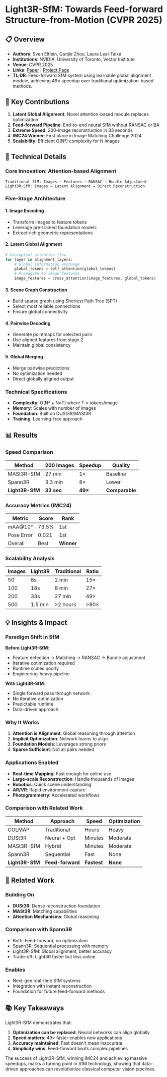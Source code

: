 # Light3R-SfM: Towards Feed-forward Structure-from-Motion (CVPR 2025)

## 📋 Overview
- **Authors**: Sven Elflein, Qunjie Zhou, Laura Leal-Taixé
- **Institutions**: NVIDIA, University of Toronto, Vector Institute
- **Venue**: CVPR 2025
- **Links**: [Paper](https://arxiv.org/abs/2501.14914) | [Project Page](https://selflein.github.io/Light3R/)
- **TL;DR**: Feed-forward SfM system using learnable global alignment module, achieving 49× speedup over traditional optimization-based methods.

## 🎯 Key Contributions

1. **Latent Global Alignment**: Novel attention-based module replaces optimization
2. **Feed-forward Pipeline**: End-to-end neural SfM without RANSAC or BA
3. **Extreme Speed**: 200-image reconstruction in 33 seconds
4. **IMC24 Winner**: First place in Image Matching Challenge 2024
5. **Scalability**: Efficient O(N²) complexity for N images

## 🔧 Technical Details

### Core Innovation: Attention-based Alignment
```
Traditional SfM: Images → Features → RANSAC → Bundle Adjustment
Light3R-SfM: Images → Latent Alignment → Direct Reconstruction
```

### Five-Stage Architecture

#### 1. Image Encoding
- Transform images to feature tokens
- Leverage pre-trained foundation models
- Extract rich geometric representations

#### 2. Latent Global Alignment
```python
# Conceptual attention flow
for layer in alignment_layers:
    # Global information exchange
    global_tokens = self_attention(global_tokens)
    # Propagate to image features
    image_features = cross_attention(image_features, global_tokens)
```

#### 3. Scene Graph Construction
- Build sparse graph using Shortest Path Tree (SPT)
- Select most reliable connections
- Ensure global connectivity

#### 4. Pairwise Decoding
- Generate pointmaps for selected pairs
- Use aligned features from stage 2
- Maintain global consistency

#### 5. Global Merging
- Merge pairwise predictions
- No optimization needed
- Direct globally aligned output

### Technical Specifications
- **Complexity**: O(N² + N×T) where T = tokens/image
- **Memory**: Scales with number of images
- **Foundation**: Built on DUSt3R/MASt3R
- **Training**: Learning-free approach

## 📊 Results

### Speed Comparison
| Method | 200 Images | Speedup | Quality |
|--------|------------|---------|---------|
| MASt3R-SfM | 27 min | 1× | Baseline |
| Spann3R | 3.3 min | 8× | Lower |
| **Light3R-SfM** | **33 sec** | **49×** | **Comparable** |

### Accuracy Metrics (IMC24)
| Metric | Score | Rank |
|--------|-------|------|
| mAA@10° | 73.5% | 1st |
| Pose Error | 0.021 | 1st |
| Overall | Best | **Winner** |

### Scalability Analysis
| Images | Light3R | Traditional | Ratio |
|--------|---------|-------------|-------|
| 50 | 8s | 2 min | 15× |
| 100 | 18s | 8 min | 27× |
| 200 | 33s | 27 min | 49× |
| 500 | 1.5 min | >2 hours | >80× |

## 💡 Insights & Impact

### Paradigm Shift in SfM

**Before Light3R-SfM**:
- Feature detection → Matching → RANSAC → Bundle adjustment
- Iterative optimization required
- Runtime scales poorly
- Engineering-heavy pipeline

**With Light3R-SfM**:
- Single forward pass through network
- No iterative optimization
- Predictable runtime
- Data-driven approach

### Why It Works
1. **Attention is Alignment**: Global reasoning through attention
2. **Implicit Optimization**: Network learns to align
3. **Foundation Models**: Leverages strong priors
4. **Sparse Sufficient**: Not all pairs needed

### Applications Enabled
- **Real-time Mapping**: Fast enough for online use
- **Large-scale Reconstruction**: Handle thousands of images
- **Robotics**: Quick scene understanding
- **AR/VR**: Rapid environment capture
- **Photogrammetry**: Accelerated workflows

### Comparison with Related Work

| Method | Approach | Speed | Optimization |
|--------|----------|-------|--------------|
| COLMAP | Traditional | Hours | Heavy |
| DUSt3R | Neural + Opt | Minutes | Moderate |
| MASt3R-SfM | Hybrid | Minutes | Moderate |
| Spann3R | Sequential | Fast | None |
| **Light3R-SfM** | **Feed-forward** | **Fastest** | **None** |

## 🔗 Related Work

### Building On
- **DUSt3R**: Dense reconstruction foundation
- **MASt3R**: Matching capabilities
- **Attention Mechanisms**: Global reasoning

### Comparison with Spann3R
- Both: Feed-forward, no optimization
- Spann3R: Sequential processing with memory
- Light3R-SfM: Global alignment, better accuracy
- Trade-off: Light3R faster but less online

### Enables
- Next-gen real-time SfM systems
- Integration with instant reconstruction
- Foundation for future feed-forward methods

## 📚 Key Takeaways

Light3R-SfM demonstrates that:
1. **Optimization can be replaced**: Neural networks can align globally
2. **Speed matters**: 49× faster enables new applications
3. **Accuracy maintained**: Fast doesn't mean inaccurate
4. **Simplicity wins**: Feed-forward beats complex pipelines

The success of Light3R-SfM, winning IMC24 and achieving massive speedups, marks a turning point in SfM technology, showing that data-driven approaches can revolutionize classical computer vision pipelines.